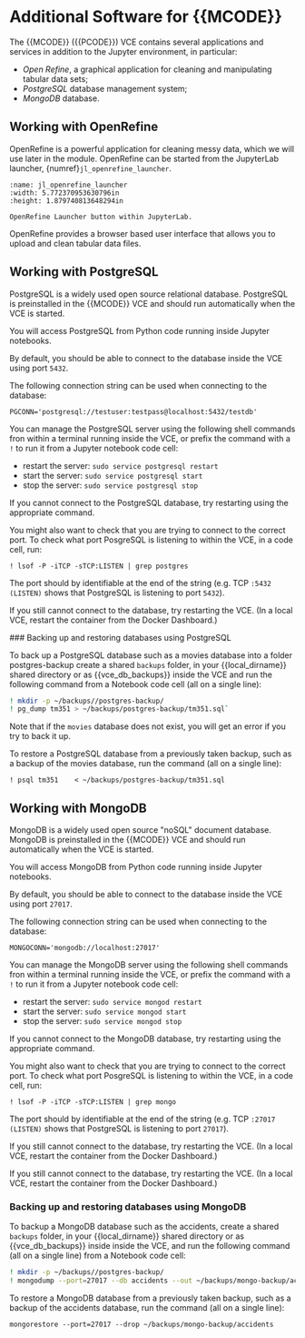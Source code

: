 # Additional Software for {{MCODE}}

The {{MCODE}} ({{PCODE}}) VCE contains several applications and services in addition to the Jupyter environment, in particular:

- *Open Refine*, a graphical application for cleaning and manipulating tabular data sets;
- *PostgreSQL* database management system;
- *MongoDB* database.

## Working with OpenRefine

OpenRefine is a powerful application for cleaning messy data, which we will use later in the module. OpenRefine can be started from the JupyterLab launcher, {numref}`jl_openrefine_launcher`.


```{figure} md_assets/media/jl_openrefine_launcher.png
:name: jl_openrefine_launcher
:width: 5.772370953630796in
:height: 1.879740813648294in

OpenRefine Launcher button within JupyterLab.

```

OpenRefine provides a browser based user interface that allows you to upload and clean tabular data files.

## Working with PostgreSQL

PostgreSQL is a widely used open source relational database. PostgreSQL is preinstalled in the {{MCODE}} VCE and should run automatically when the VCE is started.

You will access PostgreSQL from Python code running inside Jupyter notebooks.

By default, you should be able to connect to the database inside the VCE using port `5432`.

The following connection string can be used when connecting to the database:

`PGCONN='postgresql://testuser:testpass@localhost:5432/testdb'`

You can manage the PostgreSQL server using the following shell commands fron within a terminal running inside the VCE, or prefix the command with a `!` to run it from a Jupyter notebook code cell:

- restart the server: `sudo service postgresql restart`
- start the server: `sudo service postgresql start`
- stop the server: `sudo service postgresql stop`

If you cannot connect to the PostgreSQL database, try restarting using the appropriate command.

You might also want to check that you are trying to connect to the correct port. To check what port PosgreSQL is listening to within the VCE, in a code cell, run:

`! lsof -P -iTCP -sTCP:LISTEN | grep postgres`

The port should by identifiable at the end of the string (e.g. TCP `:5432 (LISTEN)` shows that PostgreSQL is listening to port `5432`).

If you still cannot connect to the database, try restarting the VCE. (In a local VCE, restart the container from the Docker Dashboard.)

### Backing up and restoring databases using PostgreSQL

To back up a PostgreSQL database such as a movies database into a folder postgres-backup create a shared `backups` folder, in your {{local_dirname}} shared directory or as {{vce_db_backups}} inside the VCE and run the following command from a Notebook code cell (all on a single line): 

```bash
! mkdir -p ~/backups//postgres-backup/
! pg_dump tm351 > ~/backups/postgres-backup/tm351.sql`
```

Note that if the `movies` database does not exist, you will get an error if you try to back it up.

To restore a PostgreSQL database from a previously taken backup, such as a backup of the movies database, run the command (all on a single line): 

`! psql tm351    < ~/backups/postgres-backup/tm351.sql`

## Working with MongoDB

MongoDB is a widely used open source "noSQL" document database. MongoDB is preinstalled in the {{MCODE}} VCE and should run automatically when the VCE is started.

You will access MongoDB from Python code running inside Jupyter notebooks.

By default, you should be able to connect to the database inside the VCE using port `27017`.

The following connection string can be used when connecting to the database:

`MONGOCONN='mongodb://localhost:27017'`

You can manage the MongoDB server using the following shell commands fron within a terminal running inside the VCE, or prefix the command with a `!` to run it from a Jupyter notebook code cell:

- restart the server: `sudo service mongod restart`
- start the server: `sudo service mongod start`
- stop the server: `sudo service mongod stop`

If you cannot connect to the MongoDB database, try restarting using the appropriate command.

You might also want to check that you are trying to connect to the correct port. To check what port PosgreSQL is listening to within the VCE, in a code cell, run:

`! lsof -P -iTCP -sTCP:LISTEN | grep mongo`

The port should by identifiable at the end of the string (e.g. TCP `:27017 (LISTEN)` shows that PostgreSQL is listening to port `27017`).

If you still cannot connect to the database, try restarting the VCE. (In a local VCE, restart the container from the Docker Dashboard.)

If you still cannot connect to the database, try restarting the VCE. (In a local VCE, restart the container from the Docker Dashboard.)

### Backing up and restoring databases using MongoDB

To backup a MongoDB database such as the accidents, create a shared `backups` folder, in your {{local_dirname}} shared directory or as {{vce_db_backups}} inside inside the VCE, and run the following command (all on a single line) from a Notebook code cell:

```bash
! mkdir -p ~/backups//postgres-backup/
! mongodump --port=27017 --db accidents --out ~/backups/mongo-backup/accidents
```

To restore a MongoDB database from a previously taken backup, such as a backup of the accidents database, run the command (all on a single line): 

`mongorestore --port=27017 --drop ~/backups/mongo-backup/accidents`
